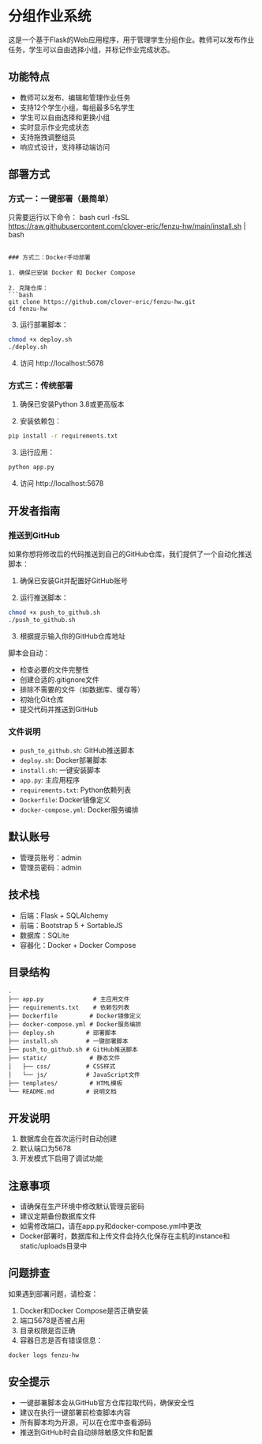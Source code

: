 # 分组作业系统

这是一个基于Flask的Web应用程序，用于管理学生分组作业。教师可以发布作业任务，学生可以自由选择小组，并标记作业完成状态。

## 功能特点

- 教师可以发布、编辑和管理作业任务
- 支持12个学生小组，每组最多5名学生
- 学生可以自由选择和更换小组
- 实时显示作业完成状态
- 支持拖拽调整组员
- 响应式设计，支持移动端访问

## 部署方式

### 方式一：一键部署（最简单）

只需要运行以下命令：
bash
curl -fsSL https://raw.githubusercontent.com/clover-eric/fenzu-hw/main/install.sh | bash
```

### 方式二：Docker手动部署

1. 确保已安装 Docker 和 Docker Compose

2. 克隆仓库：
```bash
git clone https://github.com/clover-eric/fenzu-hw.git
cd fenzu-hw
```

3. 运行部署脚本：
```bash
chmod +x deploy.sh
./deploy.sh
```

4. 访问 http://localhost:5678

### 方式三：传统部署

1. 确保已安装Python 3.8或更高版本

2. 安装依赖包：
```bash
pip install -r requirements.txt
```

3. 运行应用：
```bash
python app.py
```

4. 访问 http://localhost:5678 

## 开发者指南

### 推送到GitHub

如果你想将修改后的代码推送到自己的GitHub仓库，我们提供了一个自动化推送脚本：

1. 确保已安装Git并配置好GitHub账号

2. 运行推送脚本：
```bash
chmod +x push_to_github.sh
./push_to_github.sh
```

3. 根据提示输入你的GitHub仓库地址

脚本会自动：
- 检查必要的文件完整性
- 创建合适的.gitignore文件
- 排除不需要的文件（如数据库、缓存等）
- 初始化Git仓库
- 提交代码并推送到GitHub

### 文件说明

- `push_to_github.sh`: GitHub推送脚本
- `deploy.sh`: Docker部署脚本
- `install.sh`: 一键安装脚本
- `app.py`: 主应用程序
- `requirements.txt`: Python依赖列表
- `Dockerfile`: Docker镜像定义
- `docker-compose.yml`: Docker服务编排

## 默认账号

- 管理员账号：admin
- 管理员密码：admin

## 技术栈

- 后端：Flask + SQLAlchemy
- 前端：Bootstrap 5 + SortableJS
- 数据库：SQLite
- 容器化：Docker + Docker Compose

## 目录结构

```
.
├── app.py              # 主应用文件
├── requirements.txt    # 依赖包列表
├── Dockerfile         # Docker镜像定义
├── docker-compose.yml # Docker服务编排
├── deploy.sh         # 部署脚本
├── install.sh        # 一键部署脚本
├── push_to_github.sh # GitHub推送脚本
├── static/            # 静态文件
│   ├── css/          # CSS样式
│   └── js/           # JavaScript文件
├── templates/         # HTML模板
└── README.md         # 说明文档
```

## 开发说明

1. 数据库会在首次运行时自动创建
2. 默认端口为5678
3. 开发模式下启用了调试功能

## 注意事项

- 请确保在生产环境中修改默认管理员密码
- 建议定期备份数据库文件
- 如需修改端口，请在app.py和docker-compose.yml中更改
- Docker部署时，数据库和上传文件会持久化保存在主机的instance和static/uploads目录中

## 问题排查

如果遇到部署问题，请检查：

1. Docker和Docker Compose是否正确安装
2. 端口5678是否被占用
3. 目录权限是否正确
4. 容器日志是否有错误信息：
```bash
docker logs fenzu-hw
```

## 安全提示

- 一键部署脚本会从GitHub官方仓库拉取代码，确保安全性
- 建议在执行一键部署前检查脚本内容
- 所有脚本均为开源，可以在仓库中查看源码
- 推送到GitHub时会自动排除敏感文件和配置
```
